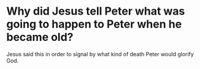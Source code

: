 # Why did Jesus tell Peter what was going to happen to Peter when he became old?

Jesus said this in order to signal by what kind of death Peter would glorify God.
